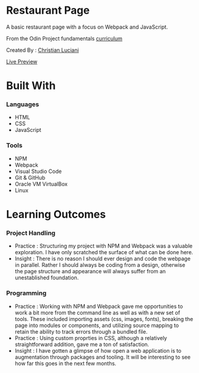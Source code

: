 # Restaurant Page
<p>A basic restaurant page with a focus on Webpack and JavaScript.</p>
<p>From the Odin Project fundamentals <a href=https://www.theodinproject.com/lessons/foundations-calculator>curriculum</a></p>
<p>Created By : <a href="https://github.com/LucianiChristian">Christian Luciani</a></p> 
<a href="https://lucianichristian.github.io/restaurant-page/">Live Preview</a>

# Built With
<h3> Languages </h3>
<ul>
  <li>HTML</li>
  <li>CSS</li>
  <li>JavaScript</li>
</ul>
<h3> Tools </h3>
<ul>
  <li>NPM</li>
  <li>Webpack</li>
  <li>Visual Studio Code</li>
  <li>Git & GitHub</li>
  <li>Oracle VM VirtualBox </li>
  <li>Linux</li>
</ul>

# Learning Outcomes
<h3>Project Handling</h3>
<ul>
  <li>Practice : Structuring my project with NPM and Webpack was a valuable exploration. I have only scratched the surface of what can be done here.</li>
  <li>Insight : There is no reason I should ever design and code the webpage in parallel. Rather I should always be coding from a design, otherwise the page structure and appearance will always suffer from an unestablished foundation.</li>
</ul>
<h3>Programming</h3>
<ul>
  <li>Practice : Working with NPM and Webpack gave me opportunities to work a bit more from the command line as well as with a new set of tools. These included importing assets (css, images, fonts), breaking the page into modules or components, and utilizing source mapping to retain the ability to track errors through a bundled file.</li>
  <li>Practice : Using custom proprties in CSS, although a relatively straightforward addition, gave me a ton of satisfaction. 
  </li>
  <li>Insight : I have gotten a glimpse of how open a web application is to augmentation through packages and tooling. It will be interesting to see how far this goes in the next few months.</li>
</ul>


